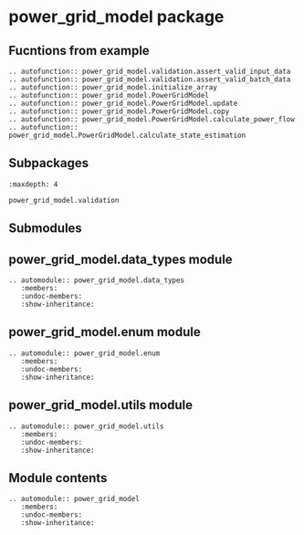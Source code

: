 <!--
SPDX-FileCopyrightText: 2022 Contributors to the Power Grid Model project <dynamic.grid.calculation@alliander.com>

SPDX-License-Identifier: MPL-2.0
-->

# power_grid_model package

## Fucntions from example
```{eval-rst}
.. autofunction:: power_grid_model.validation.assert_valid_input_data
.. autofunction:: power_grid_model.validation.assert_valid_batch_data
.. autofunction:: power_grid_model.initialize_array
.. autofunction:: power_grid_model.PowerGridModel
.. autofunction:: power_grid_model.PowerGridModel.update
.. autofunction:: power_grid_model.PowerGridModel.copy
.. autofunction:: power_grid_model.PowerGridModel.calculate_power_flow
.. autofunction:: power_grid_model.PowerGridModel.calculate_state_estimation
```

## Subpackages

```{toctree}
:maxdepth: 4

power_grid_model.validation
```

## Submodules

## power_grid_model.data_types module

```{eval-rst}
.. automodule:: power_grid_model.data_types
   :members:
   :undoc-members:
   :show-inheritance:
```

## power_grid_model.enum module

```{eval-rst}
.. automodule:: power_grid_model.enum
   :members:
   :undoc-members:
   :show-inheritance:
```

## power_grid_model.utils module

```{eval-rst}
.. automodule:: power_grid_model.utils
   :members:
   :undoc-members:
   :show-inheritance:
```

## Module contents

```{eval-rst}
.. automodule:: power_grid_model
   :members:
   :undoc-members:
   :show-inheritance:
```

